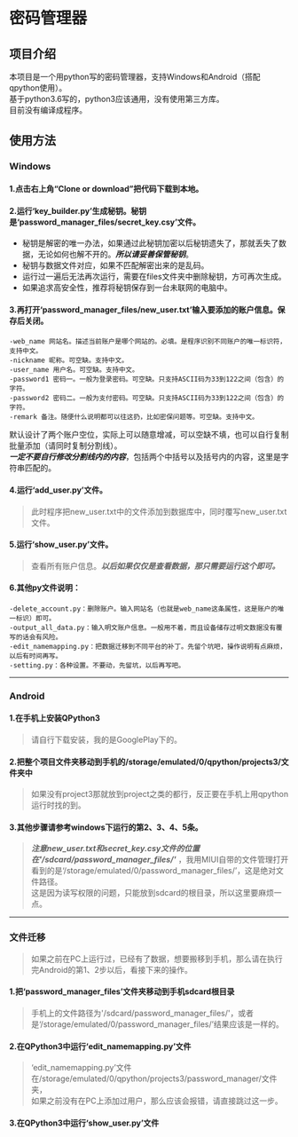 ﻿# 密码管理器  

## 项目介绍  

本项目是一个用python写的密码管理器，支持Windows和Android（搭配qpython使用）。  
基于python3.6写的，python3应该通用，没有使用第三方库。  
目前没有编译成程序。  

## 使用方法  

### Windows  
#### 1.点击右上角“Clone or download”把代码下载到本地。  
#### 2.运行‘key_builder.py’生成秘钥。秘钥是‘password_manager_files/secret_key.csy’文件。  
- 秘钥是解密的唯一办法，如果通过此秘钥加密以后秘钥遗失了，那就丢失了数据，无论如何也解不开的。***所以请妥善保管秘钥***。  
- 秘钥与数据文件对应，如果不匹配解密出来的是乱码。  
- 运行过一遍后无法再次运行，需要在files文件夹中删除秘钥，方可再次生成。  
- 如果追求高安全性，推荐将秘钥保存到一台未联网的电脑中。  
#### 3.再打开‘password_manager_files/new_user.txt’输入要添加的账户信息。**保存**后关闭。  
	-web_name 网站名。描述当前账户是哪个网站的。必填。是程序识别不同账户的唯一标识符，支持中文。  
	-nickname 昵称。可空缺。支持中文。  
	-user_name 用户名。可空缺。支持中文。  
	-password1 密码一。一般为登录密码。可空缺。只支持ASCII码为33到122之间（包含）的字符。  
	-password2 密码二。一般为支付密码。可空缺。只支持ASCII码为33到122之间（包含）的字符。  
	-remark 备注。随便什么说明都可以往这扔，比如密保问题等。可空缺。支持中文。  
  默认设计了两个账户空位，实际上可以随意增减，可以空缺不填，也可以自行复制批量添加（请同时复制分割线）。  
***一定不要自行修改分割线内的内容***，包括两个中括号以及括号内的内容，这里是字符串匹配的。  
#### 4.运行‘add_user.py’文件。  
>此时程序把new_user.txt中的文件添加到数据库中，同时覆写new_user.txt文件。  
#### 5.运行‘show_user.py’文件。  
>查看所有账户信息。***以后如果仅仅是查看数据，那只需要运行这个即可。***    
#### 6.其他py文件说明：  
	-delete_account.py：删除账户。输入网站名（也就是web_name这条属性，这是账户的唯一标识）即可。  
	-output_all_data.py：输入明文账户信息。一般用不着，而且设备储存过明文数据没有覆写的话会有风险。  
	-edit_namemapping.py：把数据迁移到不同平台的补丁。先留个坑吧，操作说明有点麻烦，以后有时间再写。  
	-setting.py：各种设置。不要动，先留坑，以后再写吧。  

---------------------------
### Android  
#### 1.在手机上安装QPython3  
>请自行下载安装，我的是GooglePlay下的。  
#### 2.把整个项目文件夹移动到手机的/storage/emulated/0/qpython/projects3/文件夹中  
>如果没有project3那就放到project之类的都行，反正要在手机上用qpython运行时找的到。  
#### 3.其他步骤请参考windows下运行的第2、3、4、5条。  
>***注意new_user.txt和secret_key.csy文件的位置在'/sdcard/password_manager_files/'*** ，我用MIUI自带的文件管理打开看到的是‘/storage/emulated/0/password_manager_files/’，这是绝对文件路径。  
>这是因为读写权限的问题，只能放到sdcard的根目录，所以这里要麻烦一点。  

--------------------------
### 文件迁移  
>如果之前在PC上运行过，已经有了数据，想要搬移到手机，那么请在执行完Android的第1、2步以后，看接下来的操作。  
#### 1.把‘password_manager_files’文件夹移动到手机sdcard根目录  
>手机上的文件路径为'/sdcard/password_manager_files/'，或者是‘/storage/emulated/0/password_manager_files/’结果应该是一样的。  
#### 2.在QPython3中运行‘edit_namemapping.py’文件  
>‘edit_namemapping.py’文件在/storage/emulated/0/qpython/projects3/password_manager/文件夹，  
>如果之前没有在PC上添加过用户，那么应该会报错，请直接跳过这一步。  
#### 3.在QPython3中运行‘show_user.py’文件  

